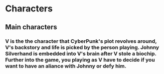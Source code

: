 # Characters
## Main characters
### V is the the character that CyberPunk's plot revolves around, V's backstory and life is picked by the person playing. Johnny Silverhand is embedded into V's brain after V stole a biochip.  Further into the game, you playing as V have to decide if you want to have an aliance with Johnny or defy him.
#### 
